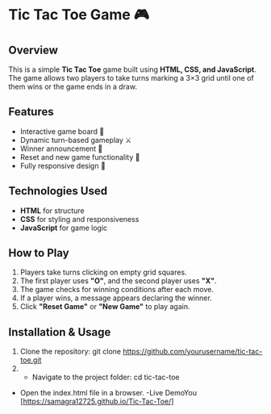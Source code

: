# Tic Tac Toe Game 🎮

## Overview
This is a simple **Tic Tac Toe** game built using **HTML, CSS, and JavaScript**. The game allows two players to take turns marking a 3×3 grid until one of them wins or the game ends in a draw.

## Features
- Interactive game board 🎲
- Dynamic turn-based gameplay ⚔️
- Winner announcement 🎉
- Reset and new game functionality 🔄
- Fully responsive design 📱

## Technologies Used
- **HTML** for structure
- **CSS** for styling and responsiveness
- **JavaScript** for game logic

## How to Play
1. Players take turns clicking on empty grid squares.
2. The first player uses **"O"**, and the second player uses **"X"**.
3. The game checks for winning conditions after each move.
4. If a player wins, a message appears declaring the winner.
5. Click **"Reset Game"** or **"New Game"** to play again.

## Installation & Usage
1. Clone the repository: git clone https://github.com/yourusername/tic-tac-toe.git
2. - Navigate to the project folder:
    cd tic-tac-toe
- Open the index.html file in a browser.
-Live DemoYou  [https://samagra12725.github.io/Tic-Tac-Toe/] 
